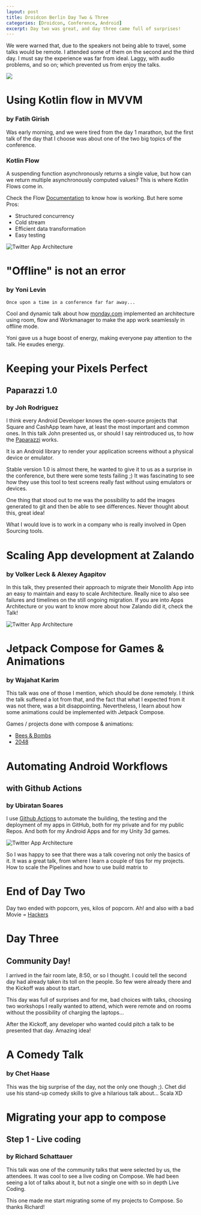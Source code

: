```yaml
---
layout: post
title: Droidcon Berlin Day Two & Three
categories: [Droidcon, Conference, Android]
excerpt: Day two was great, and day three came full of surprises!
---
```


We were warned that, due to the speakers not being able to travel, some talks would be remote. I attended some of them on the second and the third day. I must say the experience was far from ideal. Laggy, with audio problems, and so on; which prevented us from enjoy the talks.

![](../images/DroidConDay2.jpg)

# Using Kotlin flow in MVVM
### by Fatih Girish

Was early morning, and we were tired from the day 1 marathon, but the first talk of the day that I choose was about one of the two big topics of the conference. 

### Kotlin Flow
A suspending function asynchronously returns a single value, but how can we return multiple asynchronously computed values? This is where Kotlin Flows come in.


Check the Flow [Documentation](https://kotlinlang.org/docs/flow.html) to know how is working. But here some Pros:
- Structured concurrency
- Cold stream
- Efficient data transformation
- Easy testing

![Twitter App Architecture](../images/DroidConMVVM.png)

# "Offline" is not an error
### by Yoni Levin
`Once upon a time in a conference far far away...`

Cool and dynamic talk about how [monday.com](https://monday.com/) implemented an architecture using room, flow and Workmanager to make the app work seamlessly in offline mode.

Yoni gave us a huge boost of energy, making everyone pay attention to the talk. He exudes energy.


# Keeping your Pixels Perfect
## Paparazzi 1.0
### by Joh Rodriguez

I think every Android Developer knows the open-source projects that Square and CashApp team have, at least the most important and common ones. In this talk John presented us, or should I say reintroduced us, to how the [Paparazzi](https://github.com/cashapp/paparazzi) works.

It is an Android library to render your application screens without a physical device or emulator.

Stable version 1.0 is almost there, he wanted to give it to us as a surprise in the conference, but there were some tests failing ;)
It was fascinating to see how they use this tool to test screens really fast without using emulators or devices.

One thing that stood out to me was the possibility to add the images generated to git and then be able to see differences. Never thought about this, great idea!

What I would love is to work in a company who is really involved in Open Sourcing tools.

# Scaling App development at Zalando
### by Volker Leck & Alexey Agapitov

In this talk, they presented their approach to migrate their Monolith App into an easy to maintain and easy to scale Architecture. Really nice to also see failures and timelines on the still ongoing migration.
If you are into Apps Architecture or you want to know more about how Zalando did it, check the Talk!

![Twitter App Architecture](../images/DroidConArch.jpg)

# Jetpack Compose for Games & Animations
### by Wajahat Karim

This talk was one of those I mention, which should be done remotely. I think the talk suffered a lot from that, and the fact that what I expected from it was not there, was a bit disappointing.
Nevertheless, I learn about how some animations could be implemented with Jetpack Compose.

Games / projects done with compose & animations:

- [Bees & Bombs](https://github.com/alexjlockwood/bees-and-bombs-compose)
- [2048](https://github.com/alexjlockwood/android-2048-compose)

# Automating Android Workflows
## with Github Actions
### by Ubiratan Soares

I use [Github Actions](https://docs.github.com/es/actions) to automate the building, the testing and the deployment of my apps in GitHub, both for my private and for my public Repos. And both for my Android Apps and for my Unity 3d games.

![Twitter App Architecture](../images/DroidConGitHubActions.png)

So I was happy to see that there was a talk covering not only the basics of it. It was a great talk, from where I learn a couple of tips for my projects. 
How to scale the Pipelines and how to use build matrix to 

# End of Day Two
Day two ended with popcorn, yes, kilos of popcorn. Ah! and also with a bad Movie = [Hackers](https://www.imdb.com/title/tt0113243/)

# Day Three
## Community Day!
I arrived in the fair room late, 8:50, or so I thought. I could tell the second day had already taken its toll on the people. So few were already there and the Kickoff was about to start. 

This day was full of surprises and for me, bad choices with talks, choosing two workshops I really wanted to attend, which were remote and on rooms without the possibility of charging the laptops...

After the Kickoff, any developer who wanted could pitch a talk to be presented that day. Amazing idea!

# A Comedy Talk
### by Chet Haase
This was the big surprise of the day, not the only one though ;). Chet did use his stand-up comedy skills to give a hilarious talk about... Scala XD


# Migrating your app to compose
## Step 1 - Live coding
### by Richard Schattauer

This talk was one of the community talks that were selected by us, the attendees. It was cool to see a live coding on Compose. We had been seeing a lot of talks about it, but not a single one with so in depth Live Coding. 

This one made me start migrating some of my projects to Compose. So thanks Richard!